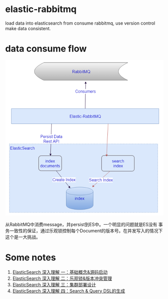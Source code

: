 # elastic-rabbitmq
load data into elasticsearch from consume rabbitmq, use version control make data consistent.

# data consume flow
![flow](./flow.png)

从RabbitMQ中消费message，并persist到ES中。一个明显的问题就是ES没有
事务一致性的保证，通过乐观锁控制每个Document的版本号。在并发写入的情况下这个是一大挑战。

# Some notes
1. [ElasticSearch 深入理解 一：基础概念&源码启动](./notes/basic&sourcestart.md)
2. [ElasticSearch 深入理解 二：乐观锁&版本冲突管理](./notes/optimisticlock&versionconflicthandle.md)
3. [ElasticSearch 深入理解 三：集群部署设计](./notes/cluster_relateddesign.md)
4. [ElasticSearch 深入理解 四：Search & Query DSL的生成](./notes/all_about_search&filter.md)

